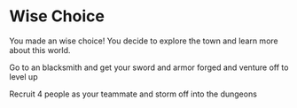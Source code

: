 # Wise Choice

You made an wise choice! You decide to explore the town and learn more about this world.

Go to an blacksmith and get your sword and armor forged and venture off to level up

Recruit 4 people as your teammate and storm off into the dungeons

